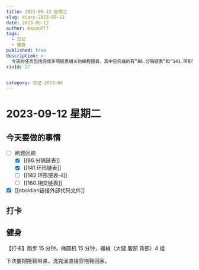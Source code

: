 ```yaml
---
title: 2023-09-12 星期二
slug: diary-2023-09-12
date: 2023-09-12
author: KazooTTT
tags:
  - 日记
  - 健身
published: true
description: >-
  今天的任务包括完成多项链表相关的编程题目，其中已完成的有“86.分隔链表”和“141.环形链表”，未完成的有“142.环形链表-ii”和“160.相交链表”。此外，已完成的任务还包括在Obsidian中链接外部代码文件。健身方面，进行了跑步、椭圆机和器械锻炼，并计划下次带拖鞋以便洗完澡后直接穿回家。
rinId: 27


category: 日记-2023-09
---
```


# 2023-09-12 星期二

<!-- start of weread -->
<!-- end of weread -->

## 今天要做的事情

- [ ] 刷题回顾
  - [x] [[86.分隔链表]]
  - [x] [[141.环形链表]]
  - [ ] [[142.环形链表-ii]]
  - [ ] [[160.相交链表]]
- [x] [[obsidian链接外部代码文件]]

## 打卡

## 健身

【打卡】跑步 15 分钟，椭圆机 15 分钟，器械（大腿 腹部 背部）4 组

下次要把拖鞋带来，洗完澡直接穿拖鞋回家。 ​​​
